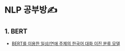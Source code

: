 # NLP 공부방✍️

## 1. BERT
* [BERT를 이용한 일상/연애 주제의 한국어 대화 이진 분류 모델](https://github.com/thispath98/NLP/blob/main/BERT/BERT_Korean_daily_date_texts_binary_classification.ipynb)
